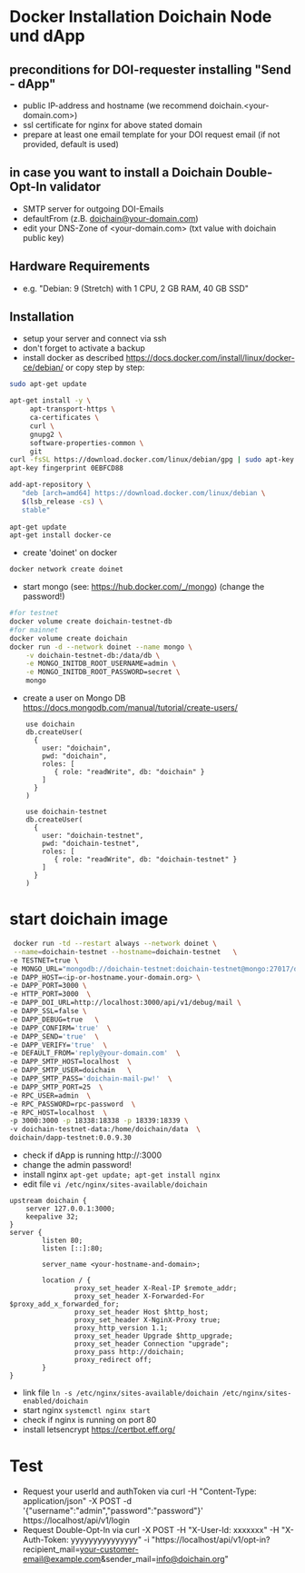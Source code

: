 # Docker Installation Doichain Node und dApp

## preconditions for DOI-requester installing "Send - dApp"
- public IP-address and hostname (we recommend doichain.<your-domain.com>)
- ssl certificate for nginx for above stated domain
- prepare at least one email template for your DOI request email (if not provided, default is used)

## in case you want to install a Doichain Double-Opt-In validator
- SMTP server for outgoing DOI-Emails 
- defaultFrom (z.B. doichain@your-domain.com)
- edit your DNS-Zone of <your-domain.com> (txt value with doichain public key)

## Hardware Requirements
- e.g. "Debian: 9 (Stretch) with 1 CPU, 2 GB RAM, 40 GB SSD"

## Installation
- setup your server and connect via ssh
- don't forget to activate a backup
- install docker as described https://docs.docker.com/install/linux/docker-ce/debian/ or copy step by step:
```bash
sudo apt-get update

apt-get install -y \
     apt-transport-https \
     ca-certificates \
     curl \
     gnupg2 \
     software-properties-common \
     git
curl -fsSL https://download.docker.com/linux/debian/gpg | sudo apt-key add -
apt-key fingerprint 0EBFCD88

add-apt-repository \
   "deb [arch=amd64] https://download.docker.com/linux/debian \
   $(lsb_release -cs) \
   stable"
   
apt-get update
apt-get install docker-ce
```

- create 'doinet' on docker
```bash
docker network create doinet
```

- start mongo (see: https://hub.docker.com/_/mongo)  (change the password!)
```bash
#for testnet
docker volume create doichain-testnet-db
#for mainnet
docker volume create doichain
docker run -d --network doinet --name mongo \
    -v doichain-testnet-db:/data/db \
    -e MONGO_INITDB_ROOT_USERNAME=admin \
    -e MONGO_INITDB_ROOT_PASSWORD=secret \
    mongo
```
- create a user on Mongo DB https://docs.mongodb.com/manual/tutorial/create-users/
```mongo
    use doichain
    db.createUser(
      {
        user: "doichain",
        pwd: "doichain",
        roles: [
           { role: "readWrite", db: "doichain" }
        ]
      }
    )
    
    use doichain-testnet
    db.createUser(
      {
        user: "doichain-testnet",
        pwd: "doichain-testnet",
        roles: [
           { role: "readWrite", db: "doichain-testnet" }
        ]
      }
    )
```

# start doichain image

```bash
 docker run -td --restart always --network doinet \
 --name=doichain-testnet --hostname=doichain-testnet   \
-e TESTNET=true \
-e MONGO_URL="mongodb://doichain-testnet:doichain-testnet@mongo:27017/doichain-testnet" \
-e DAPP_HOST=<ip-or-hostname.your-domain.org> \
-e DAPP_PORT=3000 \
-e HTTP_PORT=3000  \
-e DAPP_DOI_URL=http://localhost:3000/api/v1/debug/mail \
-e DAPP_SSL=false \
-e DAPP_DEBUG=true   \
-e DAPP_CONFIRM='true'  \
-e DAPP_SEND='true'  \
-e DAPP_VERIFY='true'  \
-e DEFAULT_FROM='reply@your-domain.com'  \
-e DAPP_SMTP_HOST=localhost  \
-e DAPP_SMTP_USER=doichain   \
-e DAPP_SMTP_PASS='doichain-mail-pw!'  \
-e DAPP_SMTP_PORT=25  \
-e RPC_USER=admin  \
-e RPC_PASSWORD=rpc-password  \
-e RPC_HOST=localhost  \
-p 3000:3000 -p 18338:18338 -p 18339:18339 \
-v doichain-testnet-data:/home/doichain/data  \
doichain/dapp-testnet:0.0.9.30

```
- check if dApp is running http://<ip-or-hostname>:3000
- change the admin password!
- install nginx ``apt-get update; apt-get install nginx``
- edit file ``vi /etc/nginx/sites-available/doichain``
```
upstream doichain {
    server 127.0.0.1:3000;
    keepalive 32;
}
server {
        listen 80;
        listen [::]:80;

        server_name <your-hostname-and-domain>;
        
        location / {
                proxy_set_header X-Real-IP $remote_addr;
                proxy_set_header X-Forwarded-For $proxy_add_x_forwarded_for;
                proxy_set_header Host $http_host;
                proxy_set_header X-NginX-Proxy true;
                proxy_http_version 1.1;
                proxy_set_header Upgrade $http_upgrade;
                proxy_set_header Connection "upgrade";
                proxy_pass http://doichain;
                proxy_redirect off;
        }
}
```
- link file ``ln -s /etc/nginx/sites-available/doichain /etc/nginx/sites-enabled/doichain``
- start nginx ``systemctl nginx start``
- check if nginx is running on port 80 
- install letsencrypt https://certbot.eff.org/

# Test
- Request your userId and authToken via curl -H "Content-Type: application/json" -X POST -d '{"username":"admin","password":"password"}' https://localhost/api/v1/login
- Request Double-Opt-In via curl -X POST -H "X-User-Id: xxxxxxx" -H "X-Auth-Token: yyyyyyyyyyyyyyy" -i "https://localhost/api/v1/opt-in?recipient_mail=<your-customer-email@example.com>&sender_mail=info@doichain.org"